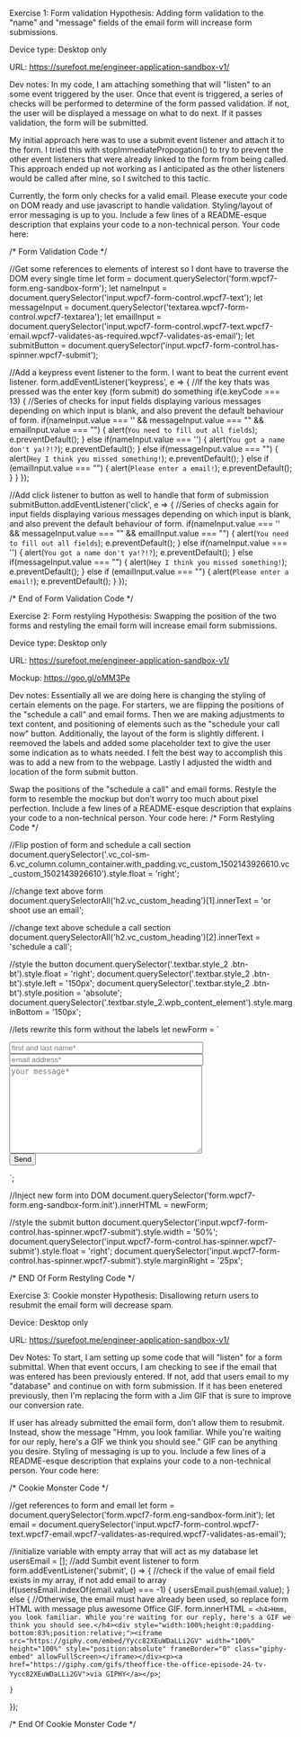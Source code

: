 Exercise 1: Form validation
Hypothesis: Adding form validation to the "name" and "message" fields of the email form will increase form submissions.

Device type: Desktop only

URL: https://surefoot.me/engineer-application-sandbox-v1/

Dev notes:
In my code, I am attaching something that will "listen" to an some event triggered by the user. Once that event is triggered, a series of checks will be performed to determine of the form passed validation. If not, the user will be displayed a message on what to do next. If it passes validation, the form will be submitted.

My initial approach here was to use a submit event listener and attach it to the form. I tried this with stopImmediatePropogation() to try to prevent the other event listeners that were already linked to the form from being called. This approach ended up not working as I anticipated as the other listeners would be called after mine, so I switched to this tactic.

Currently, the form only checks for a valid email.
Please execute your code on DOM ready and use javascript to handle validation.
Styling/layout of error messaging is up to you.
Include a few lines of a README-esque description that explains your code to a non-technical person.
Your code here:

/* Form Validation Code */

//Get some references to elements of interest so I dont have to traverse the DOM every single time
let form = document.querySelector('form.wpcf7-form.eng-sandbox-form');
let nameInput = document.querySelector('input.wpcf7-form-control.wpcf7-text');
let messageInput = document.querySelector('textarea.wpcf7-form-control.wpcf7-textarea');
let emailInput = document.querySelector('input.wpcf7-form-control.wpcf7-text.wpcf7-email.wpcf7-validates-as-required.wpcf7-validates-as-email');
let submitButton = document.querySelector('input.wpcf7-form-control.has-spinner.wpcf7-submit');

//Add a keypress event listener to the form. I want to beat the current event listener.
form.addEventListener('keypress', e => {
    //If the key thats was pressed was the enter key (form submit) do something
    if(e.keyCode === 13) {
        //Series of checks for input fields displaying various messages depending on which input is blank, and also prevent the default behaviour of form.
        if(nameInput.value === '' && messageInput.value === "" && emailInput.value === "") {
            alert(`You need to fill out all fields`);
            e.preventDefault();
        } else if(nameInput.value === '') {
            alert(`You got a name don't ya!?!?`);
            e.preventDefault();
        } else if(messageInput.value === "") {
            alert(`Hey I think you missed something!`);
            e.preventDefault();
        } else if (emailInput.value === "") {
            alert(`Please enter a email!`);
            e.preventDefault();
        }
    }
});

//Add click listener to button as well to handle that form of submission
submitButton.addEventListener('click', e => {
        //Series of checks again for input fields displaying various messages depending on which input is blank, and also prevent the default behaviour of form.
        if(nameInput.value === '' && messageInput.value === "" && emailInput.value === "") {
            alert(`You need to fill out all fields`);
            e.preventDefault();
        } else if(nameInput.value === '') {
            alert(`You got a name don't ya!?!?`);
            e.preventDefault();
        } else if(messageInput.value === "") {
            alert(`Hey I think you missed something!`);
            e.preventDefault();
        } else if (emailInput.value === "") {
            alert(`Please enter a email!`);
            e.preventDefault();
        }
});

/* End of Form Validation Code */

Exercise 2: Form restyling
Hypothesis: Swapping the position of the two forms and restyling the email form will increase email form submissions.

Device type: Desktop only

URL: https://surefoot.me/engineer-application-sandbox-v1/

Mockup: https://goo.gl/oMM3Pe

Dev notes:
Essentially all we are doing here is changing the styling of certain elements on the page. For starters, we are flipping the positions of the "schedule a call" and email forms. Then we are making adjustments to text content, and positioning of elements such as the "schedule your call now" button. Additionally, the layout of the form is slightly different. I reemoved the labels and added some placeholder text to give the user some indication as to whats needed. I felt the best way to accomplish this was to add a new from to the webpage. Lastly I adjusted the width and location of the form submit button.

Swap the positions of the "schedule a call" and email forms.
Restyle the form to resemble the mockup but don't worry too much about pixel perfection.
Include a few lines of a README-esque description that explains your code to a non-technical person.
Your code here:
/* Form Restyling Code */

//Flip postion of form and schedule a call section
document.querySelector('.vc_col-sm-6.vc_column.column_container.with_padding.vc_custom_1502143926610.vc_custom_1502143926610').style.float = 'right';

//change text above form
document.querySelectorAll('h2.vc_custom_heading')[1].innerText = 'or shoot use an email';

//change text above schedule a call section
document.querySelectorAll('h2.vc_custom_heading')[2].innerText = 'schedule a call';

//style the button
document.querySelector('.textbar.style_2 .btn-bt').style.float = 'right';
document.querySelector('.textbar.style_2 .btn-bt').style.left = '150px';
document.querySelector('.textbar.style_2 .btn-bt').style.position = 'absolute';
document.querySelector('.textbar.style_2.wpb_content_element').style.marginBottom = '150px';

//lets rewrite this form without the labels
let newForm = `
<form action="/engineer-application-sandbox-v1/#wpcf7-f949-p950-o1" method="post"
class="wpcf7-form eng-sandbox-form init" novalidate="novalidate" data-status="init">
<div style="display: none">
  <input type="hidden" name="_wpcf7" value="949" />
  <input type="hidden" name="_wpcf7_version" value="5.5.3" />
  <input type="hidden" name="_wpcf7_locale" value="en_US" />
  <input type="hidden" name="_wpcf7_unit_tag" value="wpcf7-f949-p950-o1" />
  <input type="hidden" name="_wpcf7_container_post" value="950" />
  <input type="hidden" name="_wpcf7_posted_data_hash" value="" />
</div>
<p>
  <label>
    <span class="wpcf7-form-control-wrap your-name"><input placeholder="first and last name*" type="text" name="your-name" value="" size="40"
        class="wpcf7-form-control wpcf7-text" aria-invalid="false" /></span></label><br />
  <label>
    <span class="wpcf7-form-control-wrap YourEmail"><input placeholder="email address*" type="email" name="YourEmail" value="" size="40" class="
          wpcf7-form-control
          wpcf7-text
          wpcf7-email
          wpcf7-validates-as-required
          wpcf7-validates-as-email
        " aria-required="true" aria-invalid="false" /></span></label><br />
  <label>
    <span class="wpcf7-form-control-wrap your-message">
      <textarea placeholder="your message*" name="your-message" cols="40" rows="10" class="wpcf7-form-control wpcf7-textarea"
        aria-invalid="false"></textarea></span></label><br />
  <input type="submit" value="Send" class="wpcf7-form-control has-spinner wpcf7-submit" /><span
    class="wpcf7-spinner"></span>
</p>
<p style="display: none !important">
  <label>Δ<textarea name="_wpcf7_ak_hp_textarea" cols="45" rows="8" maxlength="100"></textarea></label><input
    type="hidden" id="ak_js" name="_wpcf7_ak_js" value="1639792666119" />
  <script>
    document
      .getElementById("ak_js")
      .setAttribute("value", new Date().getTime());
  </script>
</p>
<div class="wpcf7-response-output" aria-hidden="true"></div>
</form>
`;

//Inject new form into DOM
document.querySelector('form.wpcf7-form.eng-sandbox-form.init').innerHTML = newForm;

//style the submit button
document.querySelector('input.wpcf7-form-control.has-spinner.wpcf7-submit').style.width = '50%';
document.querySelector('input.wpcf7-form-control.has-spinner.wpcf7-submit').style.float = 'right';
document.querySelector('input.wpcf7-form-control.has-spinner.wpcf7-submit').style.marginRight = '25px';

/* END Of Form Restyling Code */

Exercise 3: Cookie monster
Hypothesis: Disallowing return users to resubmit the email form will decrease spam.

Device: Desktop only

URL: https://surefoot.me/engineer-application-sandbox-v1/

Dev Notes:
To start, I am setting up some code that will "listen" for a form submittal. When that event occurs, I am checking to see if the email that was entered has been previously entered. If not, add that users email to my "database" and continue on with form submission. If it has been enetered previously, then I'm replacing the form with a Jim GIF that is sure to improve our conversion rate.

If user has already submitted the email form, don’t allow them to resubmit. Instead, show the message "Hmm, you look familiar. While you're waiting for our reply, here's a GIF we think you should see."
GIF can be anything you desire.
Styling of messaging is up to you.
Include a few lines of a README-esque description that explains your code to a non-technical person.
Your code here:

/* Cookie Monster Code */

//get references to form and email 
let form = document.querySelector('form.wpcf7-form.eng-sandbox-form.init');
let email = document.querySelector('input.wpcf7-form-control.wpcf7-text.wpcf7-email.wpcf7-validates-as-required.wpcf7-validates-as-email');

//initialize variable with empty array that will act as my database
let usersEmail = [];
//add Sumbit event listener to form
form.addEventListener('submit', () => {
    //check if the value of email field exists in my array, if not add email to array
    if(usersEmail.indexOf(email.value) === -1) {
        usersEmail.push(email.value);
    } else {
        //Otherwise, the email must have already been used, so replace form HTML with message plus awesome Office GIF.
        form.innerHTML = `<h4>Hmm, you look familiar. While you're waiting for our reply, here's a GIF we think you should see.</h4><div style="width:100%;height:0;padding-bottom:83%;position:relative;"><iframe src="https://giphy.com/embed/Yycc82XEuWDaLLi2GV" width="100%" height="100%" style="position:absolute" frameBorder="0" class="giphy-embed" allowFullScreen></iframe></div><p><a href="https://giphy.com/gifs/theoffice-the-office-episode-24-tv-Yycc82XEuWDaLLi2GV">via GIPHY</a></p>`;
        
    }
});

/* End Of Cookie Monster Code */
